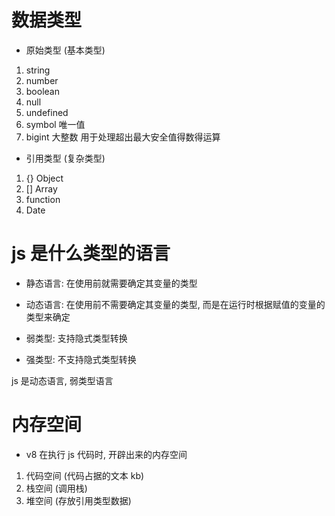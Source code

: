 # 数据类型
- 原始类型  (基本类型)
1. string
2. number
3. boolean
4. null
5. undefined
6. symbol   唯一值
7. bigint   大整数  用于处理超出最大安全值得数得运算

- 引用类型  (复杂类型)
1. {}   Object
2. []   Array
3. function
4. Date

# js 是什么类型的语言
- 静态语言: 在使用前就需要确定其变量的类型
- 动态语言: 在使用前不需要确定其变量的类型, 而是在运行时根据赋值的变量的类型来确定

- 弱类型: 支持隐式类型转换
- 强类型: 不支持隐式类型转换

js 是动态语言, 弱类型语言


# 内存空间
- v8 在执行 js 代码时, 开辟出来的内存空间
1. 代码空间  (代码占据的文本 kb)
2. 栈空间   (调用栈)
3. 堆空间   (存放引用类型数据)